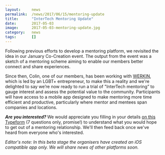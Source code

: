 ```yaml
---
layout: 	news
permalink:	/news/2017/06/15/mentoring-update
title:		"InterTech Mentoring Update"
date:		2017-05-03
image: 		2017-05-03-mentoring-update.jpg
category:	news
tags:		[]
---
```


Following previous efforts to develop a mentoring platform, we revisited the idea in our January Co-Creation event. The output from the event was a sketch of a mentoring scheme aiming to enable our members better connect and share experiences. 

Since then, Colin, one of our members, has been working with <a href="http://www.werkinapp.com/">WERKIN</a>, which is led by an LGBT+ entrepreneur, to make this a reality and we're delighted to say we’re now ready to run a trial of "InterTech mentoring” to gauge interest and assess the potential value to the community. Participants will have access to a mobile app designed to make mentoring more time efficient and productive, particularly where mentor and mentees span companies and locations. 

<b><i>Are you interested? </i></b> We would appreciate you filling in your details <a href="https://werkin.typeform.com/to/XQDaj8">on this Typeform</a> (7 questions only, promise!) to understand what you would hope to get out of a mentoring relationship. We'll then feed back once we've heard from everyone who's interested.

<i>Editor's note: In this beta stage the organisers have created an iOS compatible app only. We will share news of other platforms soon. </i>